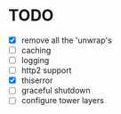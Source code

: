 # TODO

- [x] remove all the 'unwrap's
- [ ] caching
- [ ] logging
- [ ] http2 support
- [x] thiserror
- [ ] graceful shutdown
- [ ] configure tower layers
